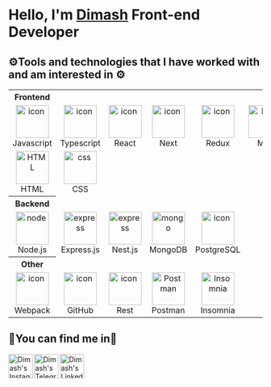 # Hello, I'm <a href="https://www.linkedin.com/in/%D0%B4%D0%B8%D0%BD%D0%BC%D1%83%D1%85%D0%B0%D0%BC%D0%B5%D0%B4-%D1%81%D0%B5%D1%80%D0%B8%D0%BA-58709a261">Dimash</a> Front-end Developer

## ⚙️Tools and technologies that I have worked with and am interested in ⚙️ 
<table>
  <th>
    Frontend
  </th>
  <tr>
    <td align="center" width="96">
        <img src="https://techstack-generator.vercel.app/js-icon.svg" alt="icon" width="65" height="65" />
      <br>Javascript
    </td>
    <td align="center" width="96">
        <img src="https://techstack-generator.vercel.app/ts-icon.svg" alt="icon" width="65" height="65" />
      <br>Typescript
    </td>
    <td align="center" width="96">
        <img src="https://techstack-generator.vercel.app/react-icon.svg" alt="icon" width="65" height="65" />
      <br>React
    </td>
    <td align="center" width="96">
        <img src="https://encrypted-tbn0.gstatic.com/images?q=tbn:ANd9GcT4IcgLmNUtUYpGi7QCJKBhfI3Oe_Ko1Kq5rg&usqp=CAU" alt="icon" width="65" height="65" />
      <br>Next
    </td>
     <td align="center" width="96">
        <img src="https://techstack-generator.vercel.app/redux-icon.svg" alt="icon" width="65" height="65" />
      <br>Redux
    </td>
    <td align="center"  width="96">
        <img src="https://mui.com/static/logo.png" width="65" height="65" alt="MUI" />
      <br>MUI
    </td>
    <td align="center"  width="96">
        <img src="https://socket.io/images/logo.svg" width="65" height="65" alt="Socket.io" />
      <br>Socket.io
    </td>
    <td align="center"  width="96">
        <img src="https://www.gstatic.com/devrel-devsite/prod/vde5e97689c1d94fa683b9e5392f0f6b6562f68c8b527194cc7ca91d97bde649f/webrtc/images/lockup.svg" width="65" height="65" alt="WebRTC" />
      <br>WebRTC
    </td>
  </tr>
  <tr>
     <td align="center"  width="96">
        <img src="https://skillicons.dev/icons?i=html" width="65" height="65" alt="HTML" />
      <br>HTML
    </td>
    <td align="center" width="96">
        <img src="https://skillicons.dev/icons?i=css" width="65" height="65" alt="css" />
      <br>CSS
    </td>
  </tr>
   <th>
    Backend
  </th>
  <tr>
     <td align="center"  width="96">
        <img src="https://skillicons.dev/icons?i=nodejs" width="65" height="65" alt="node" />
      <br>Node.js
    </td>
    <td align="center"  width="96">
        <img src="https://skillicons.dev/icons?i=expressjs" width="65" height="65" alt="express" />
      <br>Express.js
    </td>
    <td align="center"  width="96">
        <img src="https://skillicons.dev/icons?i=nestjs" width="65" height="65" alt="express" />
      <br>Nest.js
    </td>   
    <td align="center"  width="96">
        <img src="https://skillicons.dev/icons?i=mongo" width="65" height="65" alt="mongo" />
      <br>MongoDB
    </td>
    <td align="center" width="96">
        <img src="https://www.postgresql.org/media/img/about/press/elephant.png" alt="icon" width="65" height="65" />
      <br>PostgreSQL
    </td>
 </tr>
   <th>
    Other
  </th>
 <tr>
   <td align="center" width="96">
        <img src="https://techstack-generator.vercel.app/webpack-icon.svg" alt="icon" width="65" height="65" />
      <br>Webpack
    </td>
   <td align="center" width="96">
        <img src="https://techstack-generator.vercel.app/github-icon.svg" alt="icon" width="65" height="65" />
      <br>GitHub
    </td>
   <td align="center" width="96">
        <img src="https://techstack-generator.vercel.app/restapi-icon.svg" alt="icon" width="65" height="65" />
      <br>Rest
    </td>
   <td align="center" width="96">
        <img src="https://user-images.githubusercontent.com/25181517/192109061-e138ca71-337c-4019-8d42-4792fdaa7128.png" width="65" height="65" alt="Postman" />
      <br>Postman
    </td>
   <td align="center" width="96">
        <img src="https://user-images.githubusercontent.com/2575745/67964810-4d9a2980-fbd7-11e9-8cf7-661ded187ee6.png" width="65" height="65" alt="Insomnia" />
      <br>Insomnia
   </td>
 </tr>
</table>

## 💬You can find me in💬 
<table>
  <tr>
<a href="https://www.instagram.com/dimashstyle/">
  <img align="left" alt="Dimash's Instagram" width="48px" src="https://raw.githubusercontent.com/hussainweb/hussainweb/main/icons/instagram.png" />
</a>
<a href="https://t.me/DimashHO">
  <img align="left" alt="Dimash's Telegram" width="48px" src="https://encrypted-tbn0.gstatic.com/images?q=tbn:ANd9GcTTNQ9OALS0b3OCP0IDPN_ciHVJAlv05Tx6UFRNBJFWtUwpQxpT5hHkvv1WkFFLiw55P9E&usqp=CAU" />
</a>
<a href="https://icons8.com/icon/kFJzAZryEscq/linkedin-circled">
  <img align="left" alt="Dimash's LinkedIN" width="48px" src="https://www.google.com/search?q=linkedin&sca_esv=570249222&sxsrf=AM9HkKmKm6KtdoEeXASkJ3BpxkXJvJPIsA:1696310583231&tbm=isch&source=iu&ictx=1&vet=1&fir=nHHUO6lV3mY-eM%252C-F3F1qZqDI-WbM%252C%252Fm%252F0w03805&usg=AI4_-kQed8hqKnrWIirT0CgxItolBsBZpQ&sa=X&ved=2ahUKEwiL4PetkdmBAxWlFBAIHQEpD5IQ_B16BAgaEAI#imgrc=nHHUO6lV3mY-eM" />
</a>
  </tr>
</table>
